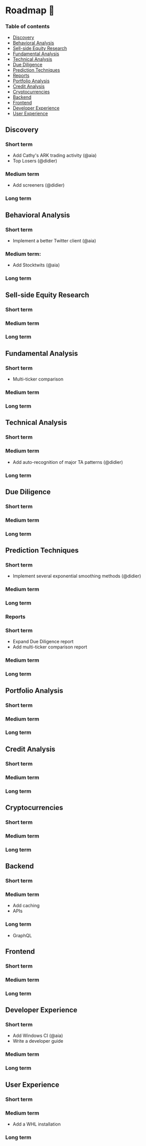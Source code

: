 # Roadmap 📍

### Table of contents

* [Discovery](#Discovery)
* [Behavioral Analysis](#Behavioral-Analysis)
* [Sell-side Equity Research](#Sell-side-Equity-Research)
* [Fundamental Analysis](#Fundamental-Analysis)
* [Technical Analysis](#Technical-Analysis)
* [Due Diligence](#Due-Diligence)
* [Prediction Techniques](#Prediction-Techniques)
* [Reports](#Reports)
* [Portfolio Analysis](#Portfolio-Analysis)
* [Credit Analysis](#Credit-Analysis)
* [Cryptocurrencies](#Cryptocurrencies)
* [Backend](#Backend)
* [Frontend](#Frontend)
* [Developer Experience](#Developer-Experience)
* [User Experience](#User-Experience)

## Discovery

### Short term
* Add Cathy's ARK trading activity (@aia)
* Top Losers (@didier)
### Medium term
* Add screeners (@didier)
### Long term

## Behavioral Analysis

### Short term
* Implement a better Twitter client (@aia)
### Medium term:
* Add Stocktwits (@aia)
### Long term

## Sell-side Equity Research

### Short term
### Medium term
### Long term

## Fundamental Analysis

### Short term
* Multi-ticker comparison
### Medium term
### Long term

## Technical Analysis

### Short term
### Medium term
* Add auto-recognition of major TA patterns (@didier)
### Long term

## Due Diligence

### Short term
### Medium term
### Long term

## Prediction Techniques

### Short term
* Implement several exponential smoothing methods (@didier)
### Medium term
### Long term

### Reports

### Short term
* Expand Due Diligence report
* Add multi-ticker comparison report
### Medium term
### Long term

## Portfolio Analysis

### Short term
### Medium term
### Long term

## Credit Analysis

### Short term
### Medium term
### Long term

## Cryptocurrencies

### Short term
### Medium term
### Long term

## Backend

### Short term
### Medium term
* Add caching
* APIs
### Long term
* GraphQL

## Frontend

### Short term
### Medium term
### Long term

## Developer Experience

### Short term
* Add Windows CI (@aia)
* Write a developer guide
### Medium term
### Long term

## User Experience

### Short term
### Medium term
* Add a WHL installation
### Long term


